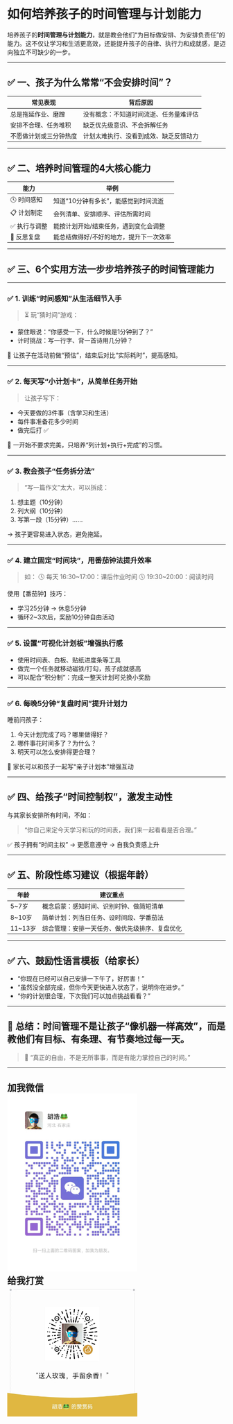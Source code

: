 # 如何培养孩子的时间管理与计划能力

培养孩子的**时间管理与计划能力**，就是教会他们“为目标做安排、为安排负责任”的能力。这不仅让学习和生活更高效，还能提升孩子的自律、执行力和成就感，是迈向独立不可缺少的一步。

---

## ✅ 一、孩子为什么常常“不会安排时间”？

| 常见表现        | 背后原因                |
| ----------- | ------------------- |
| 总是拖延作业、磨蹭   | 没有概念：不知道时间流逝、任务量难评估 |
| 安排不合理、任务堆积  | 缺乏优先级意识、不会拆解任务      |
| 不愿做计划或三分钟热度 | 计划太难执行、没看到成效、缺乏反馈动力 |

---

## ✅ 二、培养时间管理的4大核心能力

| 能力      | 举例                   |
| ------- | -------------------- |
| 🕓 时间感知 | 知道“10分钟有多长”，能感觉到时间流逝 |
| 📋 计划制定 | 会列清单、安排顺序、评估所需时间     |
| ✅ 执行与调整 | 能按计划开始/结束任务，遇到变化会调整  |
| 🧠 反思复盘 | 能总结做得好/不好的地方，提升下一次效率 |

---

## ✅ 三、6个实用方法一步步培养孩子的时间管理能力

---

### ✅ 1. **训练“时间感知”从生活细节入手**

> ⏳ 玩“猜时间”游戏：

* 蒙住眼说：“你感受一下，什么时候是1分钟到了？”
* 计时挑战：写一行字、背一首诗用几分钟？

🔁 让孩子在活动前做“预估”，结束后对比“实际耗时”，提高感知。

---

### ✅ 2. **每天写“小计划卡”，从简单任务开始**

> 让孩子写下：

* 今天要做的3件事（含学习和生活）
* 每件事准备花多少时间
* 做完后打 ✅

📌 一开始不要求完美，只培养“列计划+执行+完成”的习惯。

---

### ✅ 3. **教会孩子“任务拆分法”**

> “写一篇作文”太大，可以拆成：

1. 想主题（10分钟）
2. 列大纲（10分钟）
3. 写第一段（15分钟）……

→ 孩子更容易进入状态，避免拖延。

---

### ✅ 4. **建立固定“时间块”，用番茄钟法提升效率**

> 如：
> 🕓 每天 16:30\~17:00：课后作业时间
> 🕔 19:30\~20:00：阅读时间

使用【番茄钟】技巧：

* 学习25分钟 → 休息5分钟
* 循环2\~3次后，奖励10分钟自由活动

---

### ✅ 5. **设置“可视化计划板”增强执行感**

* 使用时间表、白板、贴纸进度条等工具
* 做完一个任务就移动磁铁/打勾，孩子成就感高
* 可以配合“积分制”：完成一整天计划可兑换小奖励

---

### ✅ 6. **每晚5分钟“复盘时间”提升计划力**

睡前问孩子：

1. 今天计划完成了吗？哪里做得好？
2. 哪件事花时间多了？为什么？
3. 明天可以怎么安排得更合理？

📘 家长可以和孩子一起写“亲子计划本”增强互动

---

## ✅ 四、给孩子“时间控制权”，激发主动性

与其家长安排所有时间，不如：

> “你自己来定今天学习和玩的时间表，我们来一起看看是否合理。”

✅ 孩子拥有“时间主权” → 更愿意遵守 → 自我负责感上升

---

## ✅ 五、阶段性练习建议（根据年龄）

| 年龄      | 建议重点                    |
| ------- | ----------------------- |
| 5\~7岁   | 概念启蒙：感知时间、识别时钟、做简短清单    |
| 8\~10岁  | 简单计划：列当日任务、设时间段、学番茄法    |
| 11\~13岁 | 综合管理：安排一天任务、做优先级排序、复盘优化 |

---

## ✅ 六、鼓励性语言模板（给家长）

* “你现在已经可以自己安排一下午了，好厉害！”
* “虽然没全部完成，但你今天更快进入状态了，说明你在进步。”
* “你的计划很合理，下次我们可以加点挑战看看？”

---

## 🎯 总结：时间管理不是让孩子“像机器一样高效”，而是教他们**有目标、有条理、有节奏地过每一天。**

> 🌱 “真正的自由，不是无所事事，而是有能力掌控自己的时间。”

---
加我微信<br>
<img src="./images/huhao.jpg" alt="加我微信" width="300"/> <br>
给我打赏<br>
<img src="./images/zanshang.jpg" alt="给我打赏" width="300"/>
---
